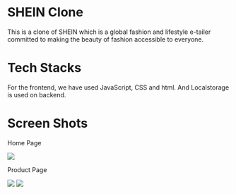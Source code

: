 # SHEIN Clone
This is a clone of SHEIN which is a global fashion and lifestyle e-tailer committed to making the beauty of fashion accessible to everyone.

# Tech Stacks
For the frontend, we have used JavaScript, CSS and html. And Localstorage is used on backend.

# Screen Shots

<p>Home Page</p>
<img src="https://github.com/noorikhan/sheinProject/blob/main/screenShots/homePage.png?raw=true">

<p>Product Page</p>
<img src="https://github.com/noorikhan/sheinProject/blob/main/screenShots/productPage1.png?raw=true">
<img src="https://github.com/noorikhan/sheinProject/blob/main/screenShots/productPage2.png?raw=true">


<!-- 1 - starting page is index.html
2 - right promocode is "HOT1111"
3 - to see products, click on home and beauty tabs' "black friday" image
4 - functionalities are - sign in and sign up, filter, cart, favourites, checkout, payment, cart items count and favourites items count. -->
